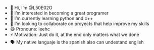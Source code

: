 - 👋 Hi, I’m @L50E02O
- 👀 I’m interested in becoming a great programer 
- 🌱 I’m currently learning python and c++
- 💞️ I’m looking to collaborate on proyects that help improve my skills
- 😄 Pronouns: leehc
- ⚡ Motivation: Just do it, at the end only matters what we done
- 🗣️ My native languaje is the spanish also can undestand english

<!---
L50E02O/L50E02O is a ✨ special ✨ repository because its `README.md` (this file) appears on your GitHub profile.
You can click the Preview link to take a look at your changes.
--->
